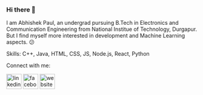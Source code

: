 ### Hi there 👋

<!--
**abhishekpawl/abhishekpawl** is a ✨ _special_ ✨ repository because its `README.md` (this file) appears on your GitHub profile.

Here are some ideas to get you started:

- 🔭 I’m currently working on ...
- 🌱 I’m currently learning ...
- 👯 I’m looking to collaborate on ...
- 🤔 I’m looking for help with ...
- 💬 Ask me about ...
- 📫 How to reach me: ...
- 😄 Pronouns: ...
- ⚡ Fun fact: ...
-->

I am Abhishek Paul, an undergrad pursuing B.Tech in Electronics and Communication Engineering from National Institue of Technology, Durgapur. But I find myself more interested in development and Machine Learning aspects. :confused:

Skills: C++, Java, HTML, CSS, JS, Node.js, React, Python

<!--[![Top Langs](https://github-readme-stats.vercel.app/api/top-langs/?username=abhishekpawl)](https://github.com/anuraghazra/github-readme-stats)-->

Connect with me:

[<img src='https://cdn.jsdelivr.net/npm/simple-icons@3.0.1/icons/linkedin.svg' alt='linkedin' height='40'>](https://www.linkedin.com/in/https://www.linkedin.com/in/abhishekpauler//)   [<img src='https://cdn.jsdelivr.net/npm/simple-icons@3.0.1/icons/facebook.svg' alt='facebook' height='40'>](https://www.facebook.com/https://www.facebook.com/thepaulsays/)   [<img src='https://cdn.jsdelivr.net/npm/simple-icons@3.0.1/icons/icloud.svg' alt='website' height='40'>](https://abhishekpawl.vercel.app/)  
